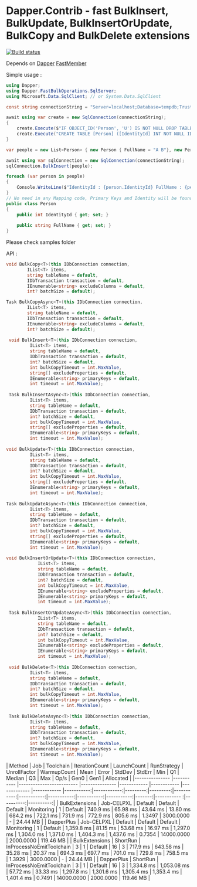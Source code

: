 Dapper.Contrib - fast BulkInsert, BulkUpdate, BulkInsertOrUpdate, BulkCopy and BulkDelete extensions
========================================

[![Build status](https://ci.appveyor.com/api/projects/status/iylj7wjrak5866i6?svg=true)](https://ci.appveyor.com/project/filipppka/dapper-fastbulkoperations)


Depends on [Dapper](https://www.nuget.org/packages/Dapper) [FastMember](https://www.nuget.org/packages/FastMember)

Simple usage :

```csharp
using Dapper;
using Dapper.FastBulkOperations.SqlServer;
using Microsoft.Data.SqlClient; // or System.Data.SqlClient

const string connectionString = "Server=localhost;Database=tempdb;Trusted_Connection=True;TrustServerCertificate=true;";

await using var create = new SqlConnection(connectionString);
{
    create.Execute($"IF OBJECT_ID('Person', 'U') IS NOT NULL DROP TABLE [Person]");
    create.Execute("CREATE TABLE [Person] ([IdentityId] INT NOT NULL IDENTITY(1,1) PRIMARY KEY, [FullName] NVARCHAR(255) NOT NULL)");
}

var people = new List<Person> { new Person { FullName = "A B"}, new Person { FullName = "C D"}};

await using var sqlConnection = new SqlConnection(connectionString);
sqlConnection.BulkInsert(people);

foreach (var person in people)
{
    Console.WriteLine($"IdentityId : {person.IdentityId} FullName : {person.FullName}");
}
// No need in any Mapping code, Primary Keys and Identity will be found automatically
public class Person
{
    public int IdentityId { get; set; }
    
    public string FullName { get; set; }
}
```
Please check samples folder

API :

```csharp
void BulkCopy<T>(this IDbConnection connection,
        IList<T> items,
        string tableName = default,
        IDbTransaction transaction = default,
        IEnumerable<string> excludeColumns = default,
        int? batchSize = default);

Task BulkCopyAsync<T>(this IDbConnection connection,
        IList<T> items,
        string tableName = default,
        IDbTransaction transaction = default,
        IEnumerable<string> excludeColumns = default,
        int? batchSize = default);
        
 void BulkInsert<T>(this IDbConnection connection,
         IList<T> items,
         string tableName = default,
         IDbTransaction transaction = default,
         int? batchSize = default,
         int bulkCopyTimeout = int.MaxValue,
         string[] excludeProperties = default,
         IEnumerable<string> primaryKeys = default,
         int timeout = int.MaxValue);
         
 Task BulkInsertAsync<T>(this IDbConnection connection,
         IList<T> items,
         string tableName = default,
         IDbTransaction transaction = default,
         int? batchSize = default,
         int bulkCopyTimeout = int.MaxValue,
         string[] excludeProperties = default,
         IEnumerable<string> primaryKeys = default,
         int timeout = int.MaxValue);
         
void BulkUpdate<T>(this IDbConnection connection,
         IList<T> items,
         string tableName = default,
         IDbTransaction transaction = default,
         int? batchSize = default,
         int bulkCopyTimeout = int.MaxValue,
         string[] excludeProperties = default,
         IEnumerable<string> primaryKeys = default,
         int timeout = int.MaxValue);
         
Task BulkUpdateAsync<T>(this IDbConnection connection,
         IList<T> items,
         string tableName = default,
         IDbTransaction transaction = default,
         int? batchSize = default,
         int bulkCopyTimeout = int.MaxValue,
         string[] excludeProperties = default,
         IEnumerable<string> primaryKeys = default,
         int timeout = int.MaxValue);         
        
void BulkInsertOrUpdate<T>(this IDbConnection connection,
            IList<T> items,
            string tableName = default,
            IDbTransaction transaction = default,
            int? batchSize = default,
            int bulkCopyTimeout = int.MaxValue,
            IEnumerable<string> excludeProperties = default,
            IEnumerable<string> primaryKeys = default,
            int timeout = int.MaxValue);
            
 Task BulkInsertOrUpdateAsync<T>(this IDbConnection connection,
            IList<T> items,
            string tableName = default,
            IDbTransaction transaction = default,
            int? batchSize = default,
            int bulkCopyTimeout = int.MaxValue,
            IEnumerable<string> excludeProperties = default,
            IEnumerable<string> primaryKeys = default,
            int timeout = int.MaxValue);
            
 void BulkDelete<T>(this IDbConnection connection,
         IList<T> items,
         string tableName = default,
         IDbTransaction transaction = default,
         int? batchSize = default,
         int bulkCopyTimeout = int.MaxValue,
         IEnumerable<string> primaryKeys = default,
         int timeout = int.MaxValue);
         
 Task BulkDeleteAsync<T>(this IDbConnection connection,
         IList<T> items,
         string tableName = default,
         IDbTransaction transaction = default,
         int? batchSize = default,
         int bulkCopyTimeout = int.MaxValue,
         IEnumerable<string> primaryKeys = default,
         int timeout = int.MaxValue);        
```


|         Method |        Job |                Toolchain | IterationCount | LaunchCount | RunStrategy | UnrollFactor | WarmupCount |       Mean |       Error |   StdDev |   StdErr |        Min |         Q1 |     Median |         Q3 |        Max |   Op/s |       Gen0
 |      Gen1 | Allocated |
|--------------- |----------- |------------------------- |--------------- |------------ |------------ |------------- |------------ |-----------:|------------:|---------:|---------:|-----------:|-----------:|-----------:|-----------:|-----------:|-------:|-----------
:|----------:|----------:|
| BulkExtensions | Job-CELPXL |                  Default |        Default |     Default |  Monitoring |            1 |     Default |   740.9 ms |    65.98 ms | 43.64 ms | 13.80 ms |   684.2 ms |   722.1 ms |   731.9 ms |   772.9 ms |   805.6 ms | 1.3497 |  3000.0000
 |         - |  24.44 MB |
|     DapperPlus | Job-CELPXL |                  Default |        Default |     Default |  Monitoring |            1 |     Default | 1,359.8 ms |    81.15 ms | 53.68 ms | 16.97 ms | 1,297.0 ms | 1,304.0 ms | 1,371.0 ms | 1,404.3 ms | 1,437.6 ms | 0.7354 | 14000.0000
 | 2000.0000 | 119.46 MB |
| BulkExtensions |   ShortRun | InProcessNoEmitToolchain |              3 |           1 |     Default |           16 |           3 |   717.9 ms |   643.58 ms | 35.28 ms | 20.37 ms |   694.3 ms |   697.7 ms |   701.0 ms |   729.8 ms |   758.5 ms | 1.3929 |  3000.0000
 |         - |  24.44 MB |
|     DapperPlus |   ShortRun | InProcessNoEmitToolchain |              3 |           1 |     Default |           16 |           3 | 1,334.8 ms | 1,053.08 ms | 57.72 ms | 33.33 ms | 1,297.8 ms | 1,301.6 ms | 1,305.4 ms | 1,353.4 ms | 1,401.4 ms | 0.7491 | 14000.0000
 | 2000.0000 | 119.46 MB |
